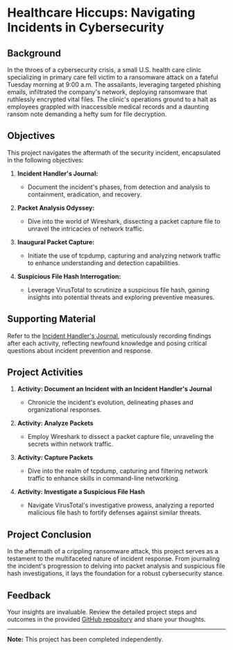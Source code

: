 # Healthcare Hiccups: Navigating Incidents in Cybersecurity

## Background

In the throes of a cybersecurity crisis, a small U.S. health care clinic specializing in primary care fell victim to a ransomware attack on a fateful Tuesday morning at 9:00 a.m. The assailants, leveraging targeted phishing emails, infiltrated the company's network, deploying ransomware that ruthlessly encrypted vital files. The clinic's operations ground to a halt as employees grappled with inaccessible medical records and a daunting ransom note demanding a hefty sum for file decryption.

## Objectives

This project navigates the aftermath of the security incident, encapsulated in the following objectives:

1. **Incident Handler's Journal:**
   - Document the incident's phases, from detection and analysis to containment, eradication, and recovery.

2. **Packet Analysis Odyssey:**
   - Dive into the world of Wireshark, dissecting a packet capture file to unravel the intricacies of network traffic.

3. **Inaugural Packet Capture:**
   - Initiate the use of tcpdump, capturing and analyzing network traffic to enhance understanding and detection capabilities.

4. **Suspicious File Hash Interrogation:**
   - Leverage VirusTotal to scrutinize a suspicious file hash, gaining insights into potential threats and exploring preventive measures.

## Supporting Material

Refer to the [Incident Handler's Journal](https://github.com/JustinAntunes-Cardoso/Healthcare-Incident-Journal/blob/main/incident-journal/incident%20journal.md), meticulously recording findings after each activity, reflecting newfound knowledge and posing critical questions about incident prevention and response.

## Project Activities

1. **Activity: Document an Incident with an Incident Handler's Journal**
   - Chronicle the incident's evolution, delineating phases and organizational responses.

2. **Activity: Analyze Packets**
   - Employ Wireshark to dissect a packet capture file, unraveling the secrets within network traffic.

3. **Activity: Capture Packets**
   - Dive into the realm of tcpdump, capturing and filtering network traffic to enhance skills in command-line networking.

4. **Activity: Investigate a Suspicious File Hash**
   - Navigate VirusTotal's investigative prowess, analyzing a reported malicious file hash to fortify defenses against similar threats.

## Project Conclusion

In the aftermath of a crippling ransomware attack, this project serves as a testament to the multifaceted nature of incident response. From journaling the incident's progression to delving into packet analysis and suspicious file hash investigations, it lays the foundation for a robust cybersecurity stance.

## Feedback

Your insights are invaluable. Review the detailed project steps and outcomes in the provided [GitHub repository](https://github.com/JustinAntunes-Cardoso/Healthcare-Incident-Journal) and share your thoughts.

---

**Note:** This project has been completed independently.
